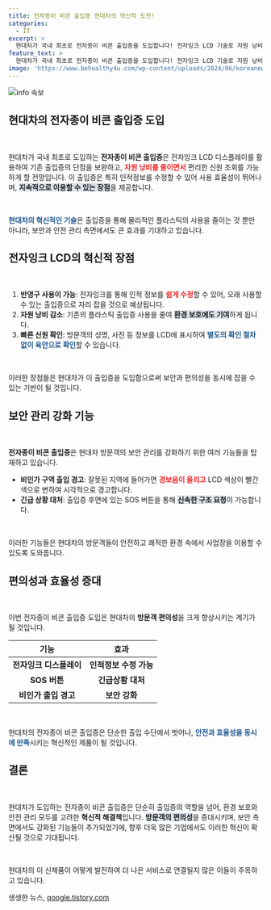 ```yaml
---
title: 전자종이 비콘 출입증 현대차의 혁신적 도전!
categories:
  - IT
excerpt: >
  현대차가 국내 최초로 전자종이 비콘 출입증을 도입합니다! 전자잉크 LCD 기술로 자원 낭비를 줄이고, 편리한 신원조회 및 안전 관리 기능을 탑재해 방문객의 편의를 혁신적으로 개선했습니다. 클릭해서 더 알아보세요!
feature_text: >
  현대차가 국내 최초로 전자종이 비콘 출입증을 도입합니다! 전자잉크 LCD 기술로 자원 낭비를 줄이고, 편리한 신원조회 및 안전 관리 기능을 탑재해 방문객의 편의를 혁신적으로 개선했습니다. 클릭해서 더 알아보세요!
image: 'https://www.behealthy4u.com/wp-content/uploads/2024/06/koreanews.jpg'
---
```


<p><img src="https://www.behealthy4u.com/wp-content/uploads/2024/06/koreanews.jpg" alt="info 속보" /></p>

<h2 data-ke-size="size26">현대차의 전자종이 비콘 출입증 도입</h2>

<p data-ke-size="size16">&nbsp;</p> 

<p>현대차가 국내 최초로 도입하는 <b>전자종이 비콘 출입증</b>은 전자잉크 LCD 디스플레이를 활용하여 기존 출입증의 단점을 보완하고, <b><span style="color: #ee2323;">자원 낭비를 줄이면서</span></b> 편리한 신원 조회를 가능하게 할 전망입니다. 이 출입증은 특히 인적정보를 수정할 수 있어 사용 효율성이 뛰어나며, <b><span style="background-color: #21538527;">지속적으로 이용할 수 있는 장점</span></b>을 제공합니다. </p>

<p data-ke-size="size16">&nbsp;</p>

<p><b><span style="color: #1a5490;">현대차의 혁신적인 기술</span></b>은 출입증을 통해 물리적인 플라스틱의 사용을 줄이는 것 뿐만 아니라, 보안과 안전 관리 측면에서도 큰 효과를 기대하고 있습니다.</p>

<h2 data-ke-size="size26">전자잉크 LCD의 혁신적 장점</h2>

<p data-ke-size="size16">&nbsp;</p>

<ol>
    <li><b>반영구 사용이 가능</b>: 전자잉크를 통해 인적 정보를 <b><span style="color: #ee2323;">쉽게 수정</span></b>할 수 있어, 오래 사용할 수 있는 출입증으로 자리 잡을 것으로 예상됩니다.</li>
    <li><b>자원 낭비 감소</b>: 기존의 플라스틱 출입증 사용을 줄여 <b><span style="background-color: #21538527;">환경 보호에도 기여</span></b>하게 됩니다.</li>
    <li><b>빠른 신원 확인</b>: 방문객의 성명, 사진 등 정보를 LCD에 표시하여 <b><span style="color: #1a5490;">별도의 확인 절차 없이 육안으로 확인</span></b>할 수 있습니다.</li>
</ol>

<p data-ke-size="size16">&nbsp;</p>

<p>이러한 장점들은 현대차가 이 출입증을 도입함으로써 보안과 편의성을 동시에 잡을 수 있는 기반이 될 것입니다.</p>

<h2 data-ke-size="size26">보안 관리 강화 기능</h2>

<p data-ke-size="size16">&nbsp;</p>

<p><b>전자종이 비콘 출입증</b>은 현대차 방문객의 보안 관리를 강화하기 위한 여러 기능들을 탑재하고 있습니다. </p>

<ul>
    <li><b>비인가 구역 출입 경고</b>: 잘못된 지역에 들어가면 <b><span style="color: #ee2323;">경보음이 울리고</span></b> LCD 색상이 빨간색으로 변하여 시각적으로 경고합니다.</li>
    <li><b>긴급 상황 대처</b>: 출입증 후면에 있는 SOS 버튼을 통해 <b><span style="background-color: #21538527;">신속한 구조 요청</span></b>이 가능합니다.</li>
</ul>

<p data-ke-size="size16">&nbsp;</p>

<p>이러한 기능들은 현대차의 방문객들이 안전하고 쾌적한 환경 속에서 사업장을 이용할 수 있도록 도와줍니다.</p>

<h2 data-ke-size="size26">편의성과 효율성 증대</h2>

<p data-ke-size="size16">&nbsp;</p>

<p>이번 전자종이 비콘 출입증 도입은 현대차의 <b>방문객 편의성</b>을 크게 향상시키는 계기가 될 것입니다. </p>

<table style="width: 100%;">
    <thead>
        <tr>
            <th style="text-align: center;"><b>기능</b></th>
            <th style="text-align: center;"><b>효과</b></th>
        </tr>
    </thead>
    <tbody>
        <tr>
            <td style="text-align: center; height: 17px;"><b>전자잉크 디스플레이</b></td>
            <td style="text-align: center; height: 17px;"><b>인적정보 수정 가능</b></td>
        </tr>
        <tr>
            <td style="text-align: center; height: 17px;"><b>SOS 버튼</b></td>
            <td style="text-align: center; height: 17px;"><b>긴급상황 대처</b></td>
        </tr>
        <tr>
            <td style="text-align: center; height: 17px;"><b>비인가 출입 경고</b></td>
            <td style="text-align: center; height: 17px;"><b>보안 강화</b></td>
        </tr>
    </tbody>
</table>

<p data-ke-size="size16">&nbsp;</p>

<p>현대차의 전자종이 비콘 출입증은 단순한 출입 수단에서 벗어나, <b><span style="color: #1a5490;">안전과 효율성을 동시에 만족</span></b>시키는 혁신적인 제품이 될 것입니다.</p>

<h2 data-ke-size="size26">결론</h2>

<p data-ke-size="size16">&nbsp;</p>

<p>현대차가 도입하는 전자종이 비콘 출입증은 단순히 출입증의 역할을 넘어, 환경 보호와 안전 관리 모두를 고려한 <b>혁신적 해결책</b>입니다. <b><span style="background-color: #21538527;">방문객의 편의성</span></b>을 증대시키며, 보안 측면에서도 강화된 기능들이 추가되었기에, 향후 더욱 많은 기업에서도 이러한 혁신이 확산될 것으로 기대됩니다. </p>

<p data-ke-size="size16">&nbsp;</p> 

<p>현대차의 이 신제품이 어떻게 발전하여 더 나은 서비스로 연결될지 많은 이들이 주목하고 있습니다.</p>
생생한 뉴스, <a href="https://qoogle.tistory.com" rel="dofollow">qoogle.tistory.com</a>


